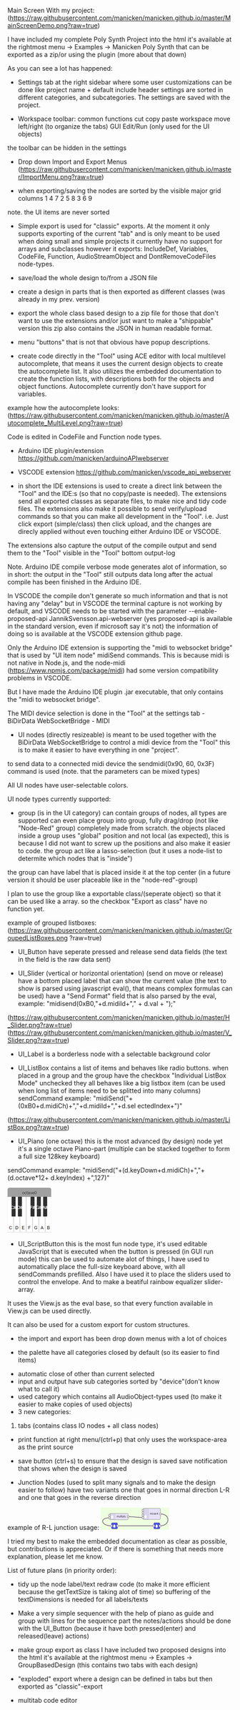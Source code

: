 Main Screen With my project:
(https://raw.githubusercontent.com/manicken/manicken.github.io/master/MainScreenDemo.png?raw=true)

I have included my complete Poly Synth Project into the html
it's available at the rightmost menu -> Examples -> Manicken Poly Synth
that can be exported as a zip/or using the plugin (more about that down)


As you can see a lot has happened:

* Settings tab at the right sidebar
where some user customizations can be done
like project name + default include header
settings are sorted in different categories,
and subcategories.
The settings are saved with the project.

* Workspace toolbar:
common functions cut copy paste
workspace move left/right (to organize the tabs)
GUI Edit/Run (only used for the UI objects)

the toolbar can be hidden in the settings

* Drop down Import and Export Menus
(https://raw.githubusercontent.com/manicken/manicken.github.io/master/ImportMenu.png?raw=true)

* when exporting/saving the nodes are sorted by the visible major grid columns
1 4 7
2 5 8
3 6 9

note. the UI items are never sorted

* Simple export is used for "classic" exports.
At the moment it only supports exporting of the current "tab"
and is only meant to be used when doing small and simple projects
it currently have no support for arrays and subclasses
however it exports:
IncludeDef, Variables, CodeFile, Function, AudioStreamObject and DontRemoveCodeFiles node-types.

* save/load the whole design to/from a JSON file

* create a design in parts that is then exported as different classes
(was already in my prev. version)

* export the whole class based design to a zip file
for those that don't want to use the extensions and/or
just want to make a "shippable" version
this zip also contains the JSON in human readable format.

* menu "buttons" that is not that obvious have popup descriptions.

* create code directly in the "Tool" using ACE editor
with local multilevel autocomplete,
that means it uses the current design objects to create the autocomplete list.
It also utilizes the embedded documentation to create the function lists,
with descriptions both for the objects and object functions.
Autocomplete currently don't have support for variables.

example how the autocomplete looks:
(https://raw.githubusercontent.com/manicken/manicken.github.io/master/Autocomplete_MultiLevel.png?raw=true)

Code is edited in CodeFile and Function node types.

* Arduino IDE plugin/extension
https://github.com/manicken/arduinoAPIwebserver

* VSCODE extension
https://github.com/manicken/vscode_api_webserver

* in short the IDE extensions is used to create a direct link between the "Tool"
and the IDE:s (so that no copy/paste is needed).
The extensions send all exported classes as separate files, to make nice and tidy code files.
The extensions also make it possible to send verify/upload commands so that you can make all
development in the "Tool".
i.e. Just click export (simple/class) then click upload, and the changes are direcly applied
without even touching either Arduino IDE or VSCODE.

The extensions also capture the output of the compile output and send them to the "Tool"
visible in the "Tool" bottom output-log

Note. Arduino IDE compile verbose mode generates alot of information,
so in short: the output in the "Tool" still outputs data long after the actual compile has been finished
in the Arduino IDE.

In VSCODE the compile don't generate so much information and that is not having any "delay"
but in VSCODE the terminal capture is not working by default, and VSCODE needs to be started with
the parameter --enable-proposed-api JannikSvensson.api-webserver
(yes proposed-api is available in the standard version, even if microsoft say it's not)
the information of doing so is available at the VSCODE extension github page.

Only the Arduino IDE extension is supporting the "midi to websocket bridge"
that is used by "UI item node" midiSend commands.
This is because midi is not native in Node.js, and the node-midi (https://www.npmjs.com/package/midi)
had some version compatibility problems in VSCODE.

But I have made the Arduino IDE plugin .jar executable,
that only contains the "midi to websocket bridge".

The MIDI device selection is done in the "Tool" at the settings tab - BiDirData WebSocketBridge - MIDI

* UI nodes (directly resizeable)
is meant to be used together with the BiDirData WebSocketBridge
to control a midi device from the "Tool"
this is to make it easier to have everything in one "project".

to send data to a connected midi device the sendmidi(0x90, 60, 0x3F) command is used (note. that the parameters can be mixed types)

All UI nodes have user-selectable colors.

UI node types currently supported:

* group (is in the UI category)
can contain groups of nodes, all types are supported
can even place group into group, fully drag/drop (not like "Node-Red" group)
completely made from scratch.
the objects placed inside a group uses "global" position and not local (as expected),
this is because I did not want to screw up the positions and also make it easier to code.
the group act like a lasso-selection (but it uses a node-list to determite which nodes that is "inside")

the group can have label that is placed inside it at the top center
(in a future version it should be user placeable like in the "node-red"-group)

I plan to use the group like a exportable class/(seperate object) so that it can be used like a array.
so the checkbox "Export as class" have no function yet.

example of grouped listboxes:
(https://raw.githubusercontent.com/manicken/manicken.github.io/master/GroupedListBoxes.png ?raw=true)

* UI_Button
have seperate pressed and release send data fields (the text in the field is the raw data sent)

* UI_Slider (vertical or horizontal orientation)
(send on move or release)
have a bottom placed label that can show the current value
(the text to show is parsed using javascript eval(), that means complex formulas can be used)
have a "Send Format" field that is also parsed by the eval, example:
"midisend(0xB0,"+d.midiId+"," + d.val + ");"

(https://raw.githubusercontent.com/manicken/manicken.github.io/master/H_Slider.png?raw=true)
(https://raw.githubusercontent.com/manicken/manicken.github.io/master/V_Slider.png?raw=true)

* UI_Label
is a borderless node with a selectable background color

* UI_ListBox
contains a list of items and behaves like radio buttons.
when placed in a group and the group have the checkbox "Individual ListBox Mode" unchecked they all
behaves like a big listbox item (can be used when long list of items need to be splitted into many columns)
sendCommand example:
"midiSend("+(0xB0+d.midiCh)+","+d.midiId+","+d.sel ectedIndex+")"

(https://raw.githubusercontent.com/manicken/manicken.github.io/master/ListBox.png?raw=true)

* UI_Piano (one octave)
this is the most advanced (by design) node yet
it's a single octave Piano-part (multiple can be stacked together to form a full size 128key keyboard)

sendCommand example:
"midiSend("+(d.keyDown+d.midiCh)+","+(d.octave*12+ d.keyIndex) +",127)"

![Piano](/Piano.png)

* UI_ScriptButton
this is the most fun node type,
it's used editable JavaScript that is executed when the button is pressed (in GUI run mode)
this can be used to automate alot of things,
I have used to automatically place the full-size keyboard above, with all sendCommands prefilled.
Also I have used it to place the sliders used to control the envelope.
And to make a beatiful rainbow equalizer slider-array.

It uses the View.js as the eval base, so that every function available in View.js can be used directly.

It can also be used for a custom export for custom structures.

* the import and export has been drop down menus with a lot of choices

* the palette have all categories closed by default (so its easier to find items)
+ automatic close of other than current selected
+ input and output have sub categories sorted by "device"(don't know what to call it)
+ used category which contains all AudioObject-types used (to make it easier to make copies of used objects)
+ 3 new categories:
1. tabs (contains class IO nodes + all class nodes)

* print function at right menu/(ctrl+p) that only uses the workspace-area as the print source

* save button (ctrl+s) to ensure that the design is saved
save notification that shows when the design is saved

* Junction Nodes (used to split many signals and to make the design easier to follow)
have two variants one that goes in normal direction L-R
and one that goes in the reverse direction

example of R-L junction usage:
![ReverseJunction](/ReverseJunction.png)

I tried my best to make the embedded documentation as clear as possible,
but contributions is appreciated.
Or if there is something that needs more explanation, please let me know.


List of future plans (in priority order):

* tidy up the node label/text redraw code
(to make it more efficient because the getTextSize is taking alot of time)
so buffering of the textDimensions is needed for all labels/texts

* Make a very simple sequencer with the help of piano as guide and group with lines for the sequence part
the notes/actions should be done with the UI_Button (because it have both pressed(enter) and released(leave) actions)

* make group export as class
I have included two proposed designs into the html
it's available at the rightmost menu -> Examples -> GroupBasedDesign (this contains two tabs with each design)

* "exploded" export where a design can be defined in tabs but then exported as "classic"-export

* multitab code editor